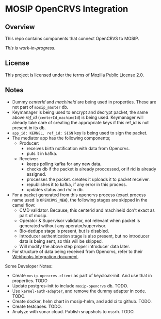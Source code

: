 # MOSIP OpenCRVS Integration

## Overview
This repo contains components that connect OpenCRVS to MOSIP. 

_This is work-in-progress_.

## License
This project is licensed under the terms of [Mozilla Public License 2.0](LICENSE).

## Notes
- Dummy *centerId* and *machineId* are being used in properties. These are not part of `mosip_master` db.
- Keymanager is being used to encrypt and decrypt packet, the same above *ref_id* (`centerId_machineId`) is being used. Keymanager will already take care of creating the appropriate keys if this ref_id is not present in its db.
- `app_id: KERNEL, ref_id: SIGN` key is being used to sign the packet.
- The mediator app has the following components;
  - Producer:
    - receives birth notification with data from Opencrvs.
    - puts it in kafka.
  - Receiver:
    - keeps polling kafka for any new data.
    - checks db if the packet is already proccessed, or if rid is already assigned.
    - processes the packet. creates it uploads it to packet receiver.
    - republishes it to kafka, if any error in this process.
    - updates status and *rid* in db.
- For a packet generated from this opencrvs process (exact process name used is `OPENCRVS_NEW`), the following stages are skipped in the camel flow:
  - CMD validator. Because, this centerid and machineid don't exact as part of mosip.
  - Operator & Supervisor validator, not relevant when packet is generated without any operator/supervisor.
  - Bio-dedupe stage is present, but is disabled.
  - Introducer authentication stage is also present, but no introducer data is being sent, so this will be skipped.
  - Will modify the above step proper introducer data later.
- For structure of data being received from Opencrvs, refer to their [Webhooks Integration document](https://documentation.opencrvs.org/opencrvs-core/docs/technology/webhooks/).

Some Developer Notes:
- Create `mosip-opencrvs-client` as part of keycloak-init. And use that in properties. TODO
- Update postgres-init to include `mosip-opencrvs` db. TODO.
- Use `kernel-auth-adapter`, and remove the dummy adapter in code. TODO.
- Create docker, helm chart in mosip-helm, and add ci to github. TODO.
- Create testcases. TODO.
- Analyze with sonar cloud. Publish snapshots to ossrh. TODO.